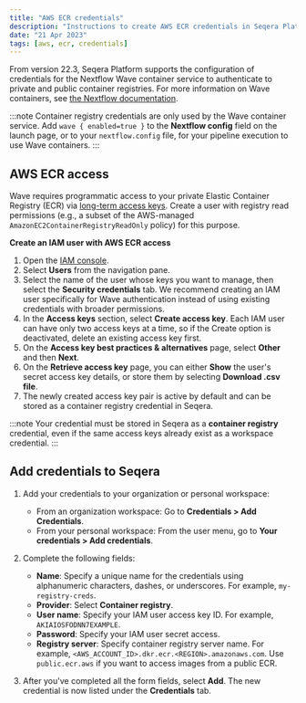 ```yaml
---
title: "AWS ECR credentials"
description: "Instructions to create AWS ECR credentials in Seqera Platform."
date: "21 Apr 2023"
tags: [aws, ecr, credentials]
---
```


From version 22.3, Seqera Platform supports the configuration of credentials for the Nextflow Wave container service to authenticate to private and public container registries. For more information on Wave containers, see [the Nextflow documentation](https://www.nextflow.io/docs/latest/wave.html).

:::note
Container registry credentials are only used by the Wave container service. Add `wave { enabled=true }` to the **Nextflow config** field on the launch page, or to your `nextflow.config` file, for your pipeline execution to use Wave containers.
:::

## AWS ECR access

Wave requires programmatic access to your private Elastic Container Registry (ECR) via [long-term access keys](https://docs.aws.amazon.com/general/latest/gr/aws-sec-cred-types.html#create-long-term-access-keys). Create a user with registry read permissions (e.g., a subset of the AWS-managed `AmazonEC2ContainerRegistryReadOnly` policy) for this purpose.

**Create an IAM user with AWS ECR access**

1. Open the [IAM console](https://console.aws.amazon.com/iam/).
2. Select **Users** from the navigation pane.
3. Select the name of the user whose keys you want to manage, then select the **Security credentials** tab. We recommend creating an IAM user specifically for Wave authentication instead of using existing credentials with broader permissions.
4. In the **Access keys** section, select **Create access key**. Each IAM user can have only two access keys at a time, so if the Create option is deactivated, delete an existing access key first.
5. On the **Access key best practices & alternatives** page, select **Other** and then **Next**.
6. On the **Retrieve access key** page, you can either **Show** the user's secret access key details, or store them by selecting **Download .csv file**.
7. The newly created access key pair is active by default and can be stored as a container registry credential in Seqera.

:::note
Your credential must be stored in Seqera as a **container registry** credential, even if the same access keys already exist as a workspace credential.
:::

## Add credentials to Seqera

1.  Add your credentials to your organization or personal workspace:

    - From an organization workspace: Go to **Credentials > Add Credentials**.
    - From your personal workspace: From the user menu, go to **Your credentials > Add credentials**.

2.  Complete the following fields:

    - **Name**: Specify a unique name for the credentials using alphanumeric characters, dashes, or underscores. For example, `my-registry-creds`.
    - **Provider**: Select **Container registry**.
    - **User name**: Specify your IAM user access key ID. For example, `AKIAIOSFODNN7EXAMPLE`.
    - **Password**: Specify your IAM user secret access.
    - **Registry server**: Specify container registry server name. For example, `<AWS_ACCOUNT_ID>.dkr.ecr.<REGION>.amazonaws.com`. Use `public.ecr.aws` if you want to access images from a public ECR.

3.  After you've completed all the form fields, select **Add**. The new credential is now listed under the **Credentials** tab.

